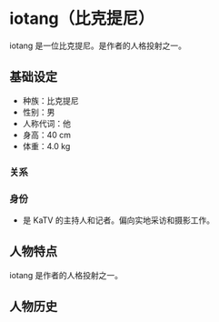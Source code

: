 # iotang（比克提尼）

iotang 是一位比克提尼。是作者的人格投射之一。

## 基础设定

- 种族：比克提尼
- 性别：男
- 人称代词：他
- 身高：40 cm
- 体重：4.0 kg

### 关系

### 身份

- 是 KaTV 的主持人和记者。偏向实地采访和摄影工作。

## 人物特点

iotang 是作者的人格投射之一。

## 人物历史
